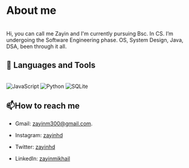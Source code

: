 # About me
<br>
Hi, you can call me Zayin and I'm currently pursuing Bsc. In CS. I’m undergoing the Software Engineering phase.
OS, System Design, Java, DSA, been through it all.

## 🧰 Languages and Tools 

<!--Programming languages-->
<p>
  <br>
  <img alt="JavaScript" src="https://img.shields.io/badge/javascript-%23323330.svg?style=for-the-badge&logo=javascript&logoColor=%23F7DF1E"/>
  <img alt="Python" src="https://img.shields.io/badge/python-306998.svg?style=for-the-badge&logo=python&logoColor=white"/>
  <img alt="SQLite" src="https://img.shields.io/badge/sqlite-%2307405e.svg?style=for-the-badge&logo=sqlite&logoColor=white"/>
</p>


## 📫How to reach me

* Gmail: zayinm300@gmail.com.

* Instagram: [zayinhd](https://www.instagram.com/zayinhd/)

* Twitter: [zayinhd](https://twitter.com/zayinhd)

* LinkedIn: [zayinmikhail](https://www.linkedin.com/in/zayin-mikhail-229400269/)

